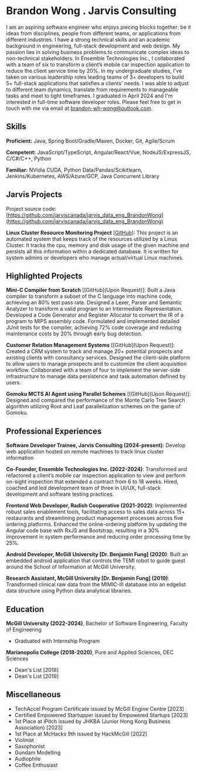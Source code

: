 # Brandon Wong . Jarvis Consulting

I am an aspiring software engineer who enjoys piecing blocks together: be it ideas from disciplines, people from different teams, or applications from different industries. I have a strong technical skills and an academic background in engineering, full-stack development and web design.
My passion lies in solving business problems to communicate complex ideas to non-technical stakeholders. In Ensemble Technologies Inc., I collaborated with a team of six to transform a client’s mobile car inspection application to reduce the client service time by 20%.
In my undergraduate studies, I've taken on various leadership roles leading teams of 3+ developers to build 5+ full-stack applications that satisfies a clients' needs. I was able to adjust to different team dynamics, translate from requirements to manageable tasks and meet to tight timeframes.
I graduated in April 2024 and I'm interested in full-time software developer roles. Please feel free to get in touch with me via email at brandon-wh-wong@outlook.com.

## Skills

**Proficient:** Java, Spring Boot/Gradle/Maven, Docker, Git, Agile/Scrum

**Competent:** JavaScript/TypeScript, Angular/React/Vue, NodeJS/ExpressJS, C/C#/C++, Python

**Familiar:** NVidia CUDA, Python Data/Pandas/Scikitlearn, Jenkins/Kubernetes, AWS/Azure/GCP, Java Concurrent Library

## Jarvis Projects

Project source code: [https://github.com/jarviscanada/jarvis_data_eng_BrandonWong](https://github.com/jarviscanada/jarvis_data_eng_BrandonWong)


**Linux Cluster Resource Monitoring Project** [[GitHub](https://github.com/jarviscanada/jarvis_data_eng_BrandonWong/tree/master/linux_sql)]: This project is an automated system that keeps track of the resources utilized by a Linux Cluster. It tracks the cpu, memory and disk usage of the given machine and persists all this information within a dedicated database. It is written for system admins or developers who manage actual/virtual Linux machines.


## Highlighted Projects
**Mini-C Compiler from Scratch** [[GitHub](Upon Request)]: Built a Java compiler to transform a subset of the C language into machine code, achieving an 80% test pass rate. Designed a Lexer, Parser and Semantic Analyzer to transform a valid program to an Intermediate Representation. Developed a Code Generator and Register Allocator to convert the IR of a program to MIPS assembly code. Formulated and implemented detailed JUnit tests for the compiler, achieving 72% code coverage and reducing maintenance costs by 20% through early bug detection.

**Customer Relation Management Systems** [[GitHub](Upon Request)]: Created a CRM system to track and manage 20+ potential prospects and existing clients with consultancy services. Designed the client-side platform to allow users to manage prospects and to customize the client acquisition workflow. Collaborated with a team of four to implement the server-side infrastructure to manage data persistence and task automation defined by users.

**Gomoku MCTS AI Agent using Parallel Schemes** [[GitHub](Upon Request)]: Designed and compared the performance of the Monte Carlo Tree Search algorithm utilizing Root and Leaf parallelization schemes on the game of Gomoku.


## Professional Experiences

**Software Developer Trainee, Jarvis Consulting (2024-present)**: Develop web application hosted on remote machines to track linux cluster information

**Co-Founder, Ensemble Technologies Inc. (2022-2024)**: Transformed and refactored a client’s mobile car inspection application to view and perform on-sight inspection that extended a contract from 6 to 18 weeks. Hired, coached and led development team of three in UI/UX, full-stack development and software testing practices.

**Frontend Web Developer, Radish Cooperative (2021-2022)**: Implemented robust sales enablement tools, facilitating access to sales data across 15+ restaurants and streamlining product management processes across five ordering platforms. Enhanced the online-ordering platform by updating the Angular code base with RxJS and Bootstrap, resulting in a 30% improvement in system performance and reducing order processing time by 25%.

**Android Developer, McGill University [Dr. Benjamin Fung] (2020)**: Built an embedded android application that controls the TEMI robot to guide guest around the School of Information at McGill University.

**Research Assistant, McGill University [Dr. Benjamin Fung] (2019)**: Transformed clinical raw data from the MIMIC-III database into an edgelist data structure using Python data analytical libraries.


## Education
**McGill University (2022-2024)**, Bachelor of Software Engineering, Faculty of Engineering
- Graduated with Internship Program

**Marianopolis College (2018-2020)**, Pure and Applied Sciences, DEC Sciences
- Dean's List [2018]
- Dean's List [2019]


## Miscellaneous
- TechAccel Program Certificate issued by McGill Engine Centre [2023]
- Certified Empowered Startupper issued by Empowered Startups [2023]
- 1st Place at iPitch issued by JHKBA (Junior Hong Kong Business Association) [2023]
- 1st Place at McHacks 9th issued by HackMcGill [2022]
- Violinist
- Saxophonist
- Gundam Modelling
- Audiophile
- Coffee Enthusiast